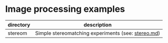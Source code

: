 # Image processing examples

| directory| description |
|---|---|
|stereom | Simple stereomatching experiments (see: [stereo.md](./doc/stero.md))

